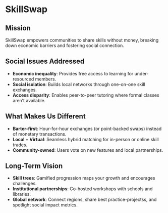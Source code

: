 # SkillSwap

## Mission
SkillSwap empowers communities to share skills without money, breaking down economic barriers and fostering social connection.

## Social Issues Addressed
- **Economic inequality**: Provides free access to learning for under-resourced members.
- **Social isolation**: Builds local networks through one-on-one skill exchanges.
- **Access disparity**: Enables peer-to-peer tutoring where formal classes aren’t available.

## What Makes Us Different
- **Barter-first**: Hour-for-hour exchanges (or point-backed swaps) instead of monetary transactions.
- **Local + Virtual**: Seamless hybrid matching for in-person or online skill trades.
- **Community-owned**: Users vote on new features and local partnerships.

## Long-Term Vision
- **Skill trees**: Gamified progression maps your growth and encourages challenges.
- **Institutional partnerships**: Co-hosted workshops with schools and libraries.
- **Global network**: Connect regions, share best practice-projectss, and spotlight social impact metrics.
